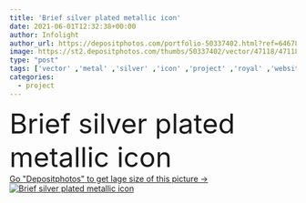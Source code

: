```yaml
---
title: 'Brief silver plated metallic icon'
date: 2021-06-01T12:32:38+00:00
author: Infolight
author_url: https://depositphotos.com/portfolio-50337402.html?ref=64678756
image: https://st2.depositphotos.com/thumbs/50337402/vector/47118/471184544/api_thumb_450.jpg?forcejpeg=true
type: "post"
tags: ['vector' ,'metal' ,'silver' ,'icon' ,'project' ,'royal' ,'website' ,'logo' ,'content' ,'checkmark' ,'eps' ,'premium' ,'brief' ,'graphic design' ,'Seo And Web' ]
categories: 
  - project
---
```

<div aling="center">
            <font size="60"> Brief silver plated metallic icon</font>   
</div>
<div>
    <a href='https://st2.depositphotos.com/thumbs/50337402/vector/47118/471184544/api_thumb_450.jpg?forcejpeg=true?ref=64678756' target=_blank > Go "Depositphotos" to get lage size of this picture ->
        <img href='https://st2.depositphotos.com/thumbs/50337402/vector/47118/471184544/api_thumb_450.jpg?forcejpeg=true?ref=64678756' src='https://st2.depositphotos.com/50337402/47118/v/950/depositphotos_471184544-stock-illustration-brief-silver-plated-metallic-icon.jpg?forcejpeg=true' alt='Brief silver plated metallic icon' >
    </a>
</div>
